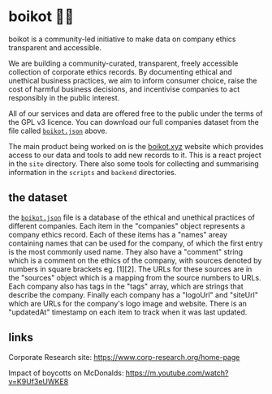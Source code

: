 # boikot 🙅‍♀️

boikot is a community-led initiative to make data on company ethics transparent and accessible.

We are building a community-curated, transparent, freely accessible collection of corporate ethics records. By documenting ethical and unethical business practices, we aim to inform consumer choice, raise the cost of harmful business decisions, and incentivise companies to act responsibly in the public interest.

All of our services and data are offered free to the public under the terms of the GPL v3 licence. You can download our full companies dataset from the file called [`boikot.json`](https://raw.githubusercontent.com/boikot-xyz/boikot/main/boikot.json) above.

The main product being worked on is the [boikot.xyz](https://boikot.xyz) website which provides access to our data and tools to add new records to it. This is a react project in the `site` directory. There also some tools for collecting and summarising information in the `scripts` and `backend` directories.

## the dataset

the [`boikot.json`](https://raw.githubusercontent.com/boikot-xyz/boikot/main/boikot.json) file is a database of the ethical and unethical practices of different companies. Each item in the "companies" object represents a company ethics record. Each of these items has a "names" areay containing names that can be used for the company, of which the first entry is the most commonly used name. They also have a "comment" string which is a comment on the ethics of the company, with sources denoted by numbers in square brackets eg. \[1\]\[2\]. The URLs for these sources are in the "sources" object which is a mapping from the source numbers to URLs. Each company also has tags in the "tags" array, which are strings that describe the company. Finally each company has a "logoUrl" and "siteUrl" which are URLs for the company's logo image and website. There is an "updatedAt" timestamp on each item to track when it was last updated.

## links

Corporate Research site: https://www.corp-research.org/home-page

Impact of boycotts on McDonalds: https://m.youtube.com/watch?v=K9Uf3eUWKE8


